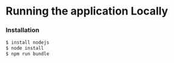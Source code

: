 # Running the application Locally

### Installation
```sh
$ install nodejs
$ node install
$ npm run bundle
```

